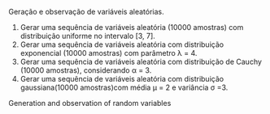 Geração e observação de variáveis aleatórias.

1. Gerar uma sequência de variáveis aleatória (10000 amostras) com distribuição uniforme no intervalo [3, 7].
2. Gerar uma sequência de variáveis aleatória com distribuição exponencial (10000 amostras) com parâmetro λ = 4.
3. Gerar uma sequência de variáveis aleatória com distribuição de Cauchy (10000 amostras), considerando α = 3.
4. Gerar uma sequência de variáveis aleatória com distribuição gaussiana(10000 amostras)com média µ = 2 e variância σ =3.


Generation and observation of random variables 
